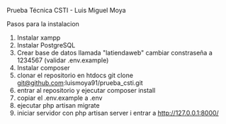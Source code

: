 Prueba Técnica CSTI - Luis Miguel Moya

Pasos para la instalacion

1. Instalar xampp
2. Instalar PostgreSQL
3. Crear base de datos llamada "latiendaweb" cambiar constraseña a 1234567 (validar .env.example)
4. Instalar composer
5. clonar el repositorio en htdocs git clone git@github.com:luismoya91/prueba_csti.git
6. entrar al repositorio y ejecutar composer install
7. copiar el .env.example a .env
8. ejecutar php artisan migrate
9. iniciar servidor con php artisan server i entrar a http://127.0.0.1:8000/